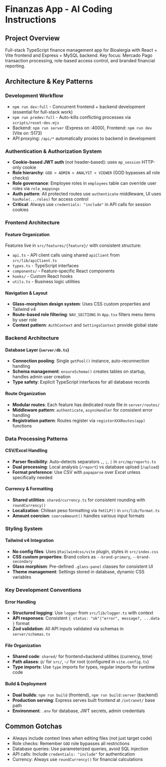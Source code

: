 # Finanzas App - AI Coding Instructions

## Project Overview
Full-stack TypeScript finance management app for Bioalergia with React + Vite frontend and Express + MySQL backend. Key focus: Mercado Pago transaction processing, role-based access control, and branded financial reporting.

## Architecture & Key Patterns

### Development Workflow
- `npm run dev:full` - Concurrent frontend + backend development (essential for full-stack work)
- `npm run predev:full` - Auto-kills conflicting processes via `scripts/reset-dev.mjs`
- Backend: `npm run server` (Express on :4000), Frontend: `npm run dev` (Vite on :5173)
- API proxying: `/api/*` automatically proxies to backend in development

### Authentication & Authorization System
- **Cookie-based JWT auth** (not header-based): uses `mp_session` HTTP-only cookie
- **Role hierarchy**: `GOD > ADMIN > ANALYST > VIEWER` (GOD bypasses all role checks)
- **Role governance**: Employee roles in `employees` table can override user roles via `role_mappings`
- **Auth pattern**: All protected routes use `authenticate` middleware, UI uses `hasRole(...roles)` for access control
- **Critical**: Always use `credentials: "include"` in API calls for session cookies

### Frontend Architecture

#### Feature Organization
Features live in `src/features/{feature}/` with consistent structure:
- `api.ts` - API client calls using shared `apiClient` from `src/lib/apiClient.ts`
- `types.ts` - TypeScript interfaces
- `components/` - Feature-specific React components
- `hooks/` - Custom React hooks
- `utils.ts` - Business logic utilities

#### Navigation & Layout
- **Glass-morphism design system**: Uses CSS custom properties and Tailwind v4
- **Route-based role filtering**: `NAV_SECTIONS` in `App.tsx` filters menu items by user role
- **Context pattern**: `AuthContext` and `SettingsContext` provide global state

### Backend Architecture

#### Database Layer (`server/db.ts`)
- **Connection pooling**: Single `getPool()` instance, auto-reconnection handling
- **Schema management**: `ensureSchema()` creates tables on startup, handles admin user creation
- **Type safety**: Explicit TypeScript interfaces for all database records

#### Route Organization
- **Modular routes**: Each feature has dedicated route file in `server/routes/`
- **Middleware pattern**: `authenticate`, `asyncHandler` for consistent error handling
- **Registration pattern**: Routes register via `registerXXXRoutes(app)` functions

### Data Processing Patterns

#### CSV/Excel Handling
- **Parser flexibility**: Auto-detects separators `,`, `;`, `|` in `src/mp/reports.ts`
- **Dual processing**: Local analysis (`/report`) vs database upload (`/upload`)
- **Format preference**: Use CSV with `papaparse` over Excel unless specifically needed

#### Currency & Formatting
- **Shared utilities**: `shared/currency.ts` for consistent rounding with `roundCurrency()`
- **Localization**: Chilean peso formatting via `fmtCLP()` in `src/lib/format.ts`
- **Amount coercion**: `coerceAmount()` handles various input formats

### Styling System

#### Tailwind v4 Integration
- **No config files**: Uses `@tailwindcss/vite` plugin, styles in `src/index.css`
- **CSS custom properties**: Brand colors as `--brand-primary`, `--brand-secondary`
- **Glass morphism**: Pre-defined `.glass-panel` classes for consistent UI
- **Theme management**: Settings stored in database, dynamic CSS variables

### Key Development Conventions

#### Error Handling
- **Structured logging**: Use `logger` from `src/lib/logger.ts` with context
- **API responses**: Consistent `{ status: "ok"|"error", message?, ...data }` format
- **Zod validation**: All API inputs validated via schemas in `server/schemas.ts`

#### File Organization
- **Shared code**: `shared/` for frontend+backend utilities (currency, time)
- **Path aliases**: `@/` for `src/`, `~/` for root (configured in `vite.config.ts`)
- **Type imports**: Use `type` imports for types, regular imports for runtime code

#### Build & Deployment
- **Dual builds**: `npm run build` (frontend), `npm run build:server` (backend)
- **Production serving**: Express serves built frontend at `/intranet/` base path
- **Environment**: `.env` for database, JWT secrets, admin credentials

## Common Gotchas
- Always include context lines when editing files (not just target code)
- Role checks: Remember `GOD` role bypasses all restrictions
- Database queries: Use parameterized queries, avoid SQL injection
- API calls: Include `credentials: "include"` for authentication
- Currency: Always use `roundCurrency()` for financial calculations